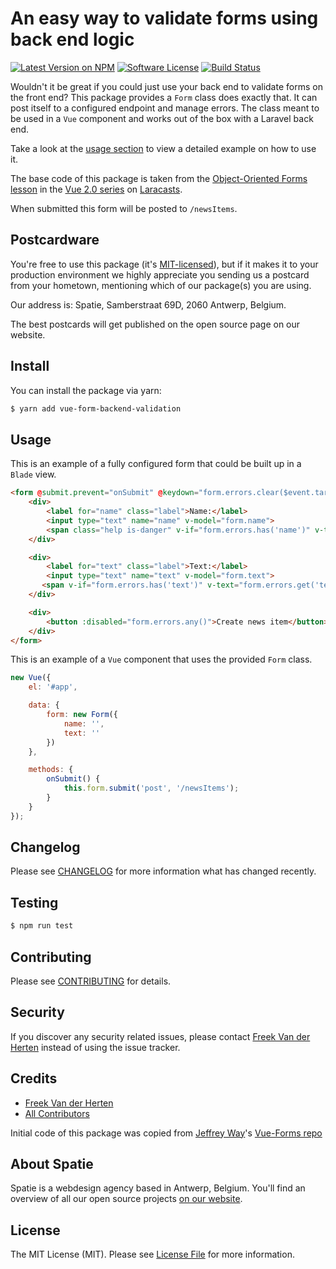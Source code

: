 # An easy way to validate forms using back end logic

[![Latest Version on NPM](https://img.shields.io/npm/v/vue-form-backend-validation.svg?style=flat-square)](https://npmjs.com/package/vue-form-backend-validation)
[![Software License](https://img.shields.io/badge/license-MIT-brightgreen.svg?style=flat-square)](LICENSE.md)
[![Build Status](https://img.shields.io/travis/spatie/vue-form-backend-validation/master.svg?style=flat-square)](https://travis-ci.org/spatie/vue-form-backend-validation)

Wouldn't it be great if you could just use your back end to validate forms on the front end? This package provides a `Form` class does exactly that. It can post itself to a configured endpoint and manage errors. The class meant to be used in a `Vue` component and works out of the box with a Laravel back end.

Take a look at the [usage section]('#usage') to view a detailed example on how to use it.

The base code of this package is taken from the [Object-Oriented Forms lesson](https://laracasts.com/series/learn-vue-2-step-by-step/episodes/19) in the [Vue 2.0 series](https://laracasts.com/series/learn-vue-2-step-by-step/) on [Laracasts](https://laracasts.com/).

When submitted this form will be posted to `/newsItems`. 

## Postcardware

You're free to use this package (it's [MIT-licensed](LICENSE.md)), but if it makes it to your production environment we highly appreciate you sending us a postcard from your hometown, mentioning which of our package(s) you are using.

Our address is: Spatie, Samberstraat 69D, 2060 Antwerp, Belgium.

The best postcards will get published on the open source page on our website.

## Install

You can install the package via yarn:

```bash
$ yarn add vue-form-backend-validation
```

## Usage

This is an example of a fully configured form that could be built up in a `Blade` view.

```html
<form @submit.prevent="onSubmit" @keydown="form.errors.clear($event.target.name)">
    <div>
        <label for="name" class="label">Name:</label>
        <input type="text" name="name" v-model="form.name"> 
        <span class="help is-danger" v-if="form.errors.has('name')" v-text="form.errors.get('name')"></span>
    </div>

    <div>
        <label for="text" class="label">Text:</label>
        <input type="text" name="text" v-model="form.text">
       <span v-if="form.errors.has('text')" v-text="form.errors.get('text')"></span>
    </div>

    <div>
        <button :disabled="form.errors.any()">Create news item</button>
    </div>
</form>
```

This is an example of a `Vue` component that uses the provided `Form` class. 

```js
new Vue({
    el: '#app',

    data: {
        form: new Form({
            name: '',
            text: ''
        })
    },

    methods: {
        onSubmit() {
            this.form.submit('post', '/newsItems');
        }
    }
});
```

## Changelog

Please see [CHANGELOG](CHANGELOG.md) for more information what has changed recently.

## Testing

``` bash
$ npm run test
```

## Contributing

Please see [CONTRIBUTING](CONTRIBUTING.md) for details.

## Security

If you discover any security related issues, please contact [Freek Van der Herten](https://github.com/freekmurze) instead of using the issue tracker.

## Credits

- [Freek Van der Herten](https://github.com/freekmurze)
- [All Contributors](../../contributors)

Initial code of this package was copied from [Jeffrey Way](https://twitter.com/jeffrey_way)'s [Vue-Forms repo](https://github.com/laracasts/Vue-Forms/)

## About Spatie
Spatie is a webdesign agency based in Antwerp, Belgium. You'll find an overview of all our open source projects [on our website](https://spatie.be/opensource).

## License

The MIT License (MIT). Please see [License File](LICENSE.md) for more information.
